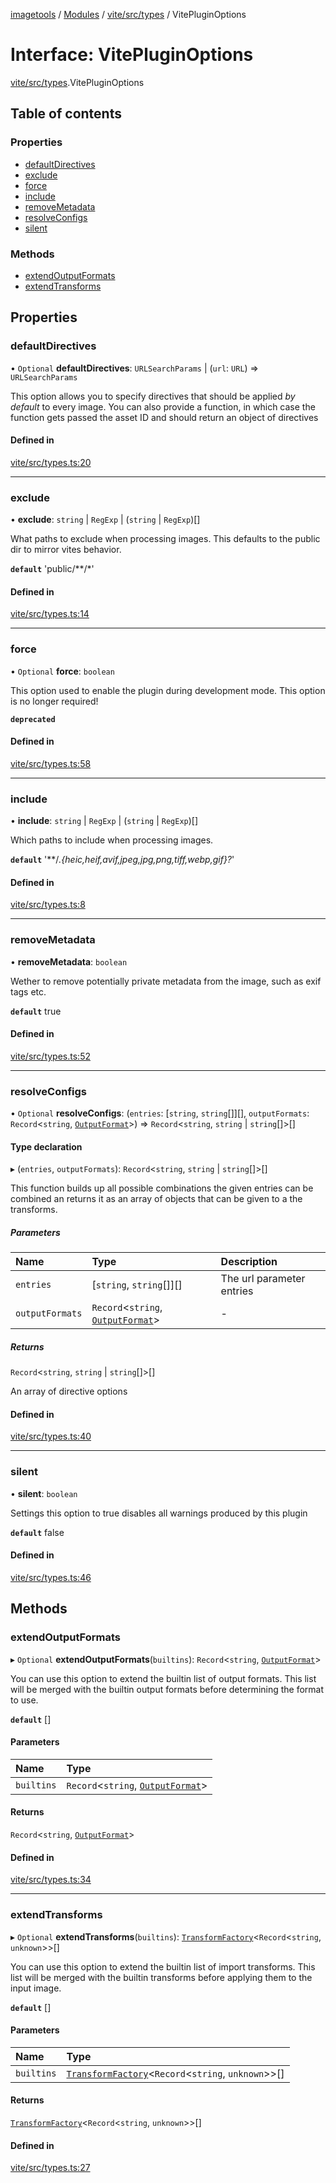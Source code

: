 [imagetools](../README.md) / [Modules](../modules.md) / [vite/src/types](../modules/vite_src_types.md) / VitePluginOptions

# Interface: VitePluginOptions

[vite/src/types](../modules/vite_src_types.md).VitePluginOptions

## Table of contents

### Properties

- [defaultDirectives](vite_src_types.VitePluginOptions.md#defaultdirectives)
- [exclude](vite_src_types.VitePluginOptions.md#exclude)
- [force](vite_src_types.VitePluginOptions.md#force)
- [include](vite_src_types.VitePluginOptions.md#include)
- [removeMetadata](vite_src_types.VitePluginOptions.md#removemetadata)
- [resolveConfigs](vite_src_types.VitePluginOptions.md#resolveconfigs)
- [silent](vite_src_types.VitePluginOptions.md#silent)

### Methods

- [extendOutputFormats](vite_src_types.VitePluginOptions.md#extendoutputformats)
- [extendTransforms](vite_src_types.VitePluginOptions.md#extendtransforms)

## Properties

### defaultDirectives

• `Optional` **defaultDirectives**: `URLSearchParams` \| (`url`: `URL`) => `URLSearchParams`

This option allows you to specify directives that should be applied _by default_ to every image.
You can also provide a function, in which case the function gets passed the asset ID and should return an object of directives

#### Defined in

[vite/src/types.ts:20](https://github.com/JonasKruckenberg/imagetools/blob/edbc774/packages/vite/src/types.ts#L20)

___

### exclude

• **exclude**: `string` \| `RegExp` \| (`string` \| `RegExp`)[]

What paths to exclude when processing images.
This defaults to the public dir to mirror vites behavior.

**`default`** 'public\/**\/*'

#### Defined in

[vite/src/types.ts:14](https://github.com/JonasKruckenberg/imagetools/blob/edbc774/packages/vite/src/types.ts#L14)

___

### force

• `Optional` **force**: `boolean`

This option used to enable the plugin during development mode. This option is no longer required!

**`deprecated`**

#### Defined in

[vite/src/types.ts:58](https://github.com/JonasKruckenberg/imagetools/blob/edbc774/packages/vite/src/types.ts#L58)

___

### include

• **include**: `string` \| `RegExp` \| (`string` \| `RegExp`)[]

Which paths to include when processing images.

**`default`** '**\/*.{heic,heif,avif,jpeg,jpg,png,tiff,webp,gif}?*'

#### Defined in

[vite/src/types.ts:8](https://github.com/JonasKruckenberg/imagetools/blob/edbc774/packages/vite/src/types.ts#L8)

___

### removeMetadata

• **removeMetadata**: `boolean`

Wether to remove potentially private metadata from the image, such as exif tags etc.

**`default`** true

#### Defined in

[vite/src/types.ts:52](https://github.com/JonasKruckenberg/imagetools/blob/edbc774/packages/vite/src/types.ts#L52)

___

### resolveConfigs

• `Optional` **resolveConfigs**: (`entries`: [`string`, `string`[]][], `outputFormats`: `Record`<`string`, [`OutputFormat`](../modules/core_src.md#outputformat)\>) => `Record`<`string`, `string` \| `string`[]\>[]

#### Type declaration

▸ (`entries`, `outputFormats`): `Record`<`string`, `string` \| `string`[]\>[]

This function builds up all possible combinations the given entries can be combined
an returns it as an array of objects that can be given to a the transforms.

##### Parameters

| Name | Type | Description |
| :------ | :------ | :------ |
| `entries` | [`string`, `string`[]][] | The url parameter entries |
| `outputFormats` | `Record`<`string`, [`OutputFormat`](../modules/core_src.md#outputformat)\> | - |

##### Returns

`Record`<`string`, `string` \| `string`[]\>[]

An array of directive options

#### Defined in

[vite/src/types.ts:40](https://github.com/JonasKruckenberg/imagetools/blob/edbc774/packages/vite/src/types.ts#L40)

___

### silent

• **silent**: `boolean`

Settings this option to true disables all warnings produced by this plugin

**`default`** false

#### Defined in

[vite/src/types.ts:46](https://github.com/JonasKruckenberg/imagetools/blob/edbc774/packages/vite/src/types.ts#L46)

## Methods

### extendOutputFormats

▸ `Optional` **extendOutputFormats**(`builtins`): `Record`<`string`, [`OutputFormat`](../modules/core_src.md#outputformat)\>

You can use this option to extend the builtin list of output formats.
This list will be merged with the builtin output formats before determining the format to use.

**`default`** []

#### Parameters

| Name | Type |
| :------ | :------ |
| `builtins` | `Record`<`string`, [`OutputFormat`](../modules/core_src.md#outputformat)\> |

#### Returns

`Record`<`string`, [`OutputFormat`](../modules/core_src.md#outputformat)\>

#### Defined in

[vite/src/types.ts:34](https://github.com/JonasKruckenberg/imagetools/blob/edbc774/packages/vite/src/types.ts#L34)

___

### extendTransforms

▸ `Optional` **extendTransforms**(`builtins`): [`TransformFactory`](../modules/core_src.md#transformfactory)<`Record`<`string`, `unknown`\>\>[]

You can use this option to extend the builtin list of import transforms.
This list will be merged with the builtin transforms before applying them to the input image.

**`default`** []

#### Parameters

| Name | Type |
| :------ | :------ |
| `builtins` | [`TransformFactory`](../modules/core_src.md#transformfactory)<`Record`<`string`, `unknown`\>\>[] |

#### Returns

[`TransformFactory`](../modules/core_src.md#transformfactory)<`Record`<`string`, `unknown`\>\>[]

#### Defined in

[vite/src/types.ts:27](https://github.com/JonasKruckenberg/imagetools/blob/edbc774/packages/vite/src/types.ts#L27)
